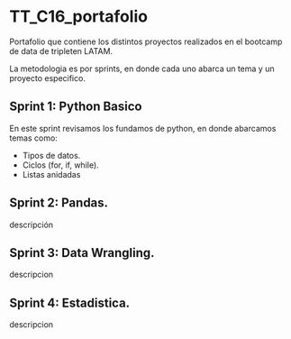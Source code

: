 # TT_C16_portafolio

Portafolio que contiene los distintos proyectos realizados en el bootcamp de data de tripleten LATAM.

La metodologia es por sprints, en donde cada uno abarca un tema y un proyecto especifico.

## Sprint 1: Python Basico
En este sprint revisamos los fundamos de python, en donde abarcamos temas como:
- Tipos de datos.
- Ciclos (for, if, while).
- Listas anidadas

## Sprint 2: Pandas.
descripción

## Sprint 3: Data Wrangling.
descripcion

## Sprint 4: Estadistica.
descripcion
